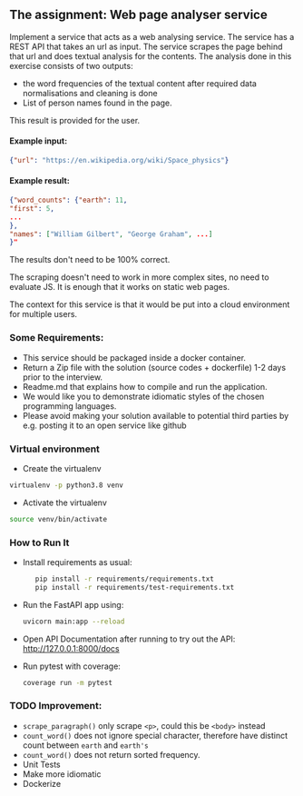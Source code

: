 ## The assignment: Web page analyser service
Implement a service that acts as a web analysing service. The service has a REST API that takes an url as input. The service scrapes the page behind that url and does textual analysis for the contents. The analysis done in this exercise consists of two outputs:
- the word frequencies of the textual content after required data normalisations and cleaning is done
- List of person names found in the page.

This result is provided for the user.
#### Example input:
```json
{"url": "https://en.wikipedia.org/wiki/Space_physics"}
```

#### Example result:
```json
{"word_counts": {"earth": 11,
"first": 5,
...
},
"names": ["William Gilbert", "George Graham", ...]
}"
```


The results don't need to be 100% correct.

The scraping doesn't need to work in more complex sites, no need to evaluate JS. It is enough that it works on static web pages.

The context for this service is that it would be put into a cloud environment for multiple users.


### Some Requirements:
- This service should be packaged inside a docker container.
- Return a Zip file with the solution (source codes + dockerfile) 1-2 days prior to the interview.
- Readme.md that explains how to compile and run the application.
- We would like you to demonstrate idiomatic styles of the chosen programming languages.
- Please avoid making your solution available to potential third parties by e.g. posting it to an open service like github


### Virtual environment
- Create the virtualenv
```bash 
virtualenv -p python3.8 venv
```
- Activate the virtualenv
```bash
source venv/bin/activate
```

### How to Run It

- Install requirements as usual:
    ```bash
       pip install -r requirements/requirements.txt
       pip install -r requirements/test-requirements.txt
    ```
  
- Run the FastAPI app using:
  ```bash
  uvicorn main:app --reload
  ```
  
- Open API Documentation after running to try out the API:
  http://127.0.0.1:8000/docs


- Run pytest with coverage:
  ```bash
  coverage run -m pytest
  ```

### TODO Improvement:

- `scrape_paragraph()` only scrape `<p>`, could this be `<body>` instead
- `count_word()` does not ignore special character, therefore have distinct count between `earth` and `earth's`
- `count_word()` does not return sorted frequency.
- Unit Tests
- Make more idiomatic
- Dockerize
